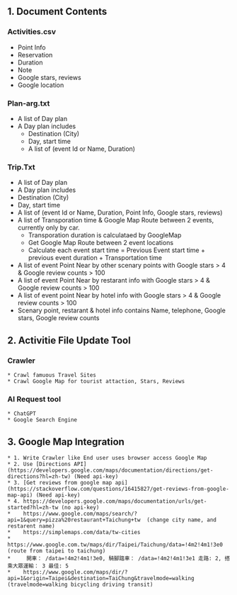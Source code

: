 ## 1. Document Contents
### Activities.csv
  - Point Info
  - Reservation
  - Duration
  - Note
  - Google stars, reviews
  - Google location

### Plan-arg.txt
  * A list of Day plan
  * A Day plan includes
    * Destination (City)
    * Day, start time 
    * A list of (event Id or Name, Duration)

### Trip.Txt
  * A list of Day plan
  * A Day plan includes
  * Destination (City)
  * Day, start time
  * A list of (event Id or Name, Duration, Point Info, Google stars, reviews)
  * A list of Transporation time & Google Map Route between 2 events, currently only by car.
      * Transporation duration is calculataed by GoogleMap
      * Get Google Map Route between 2 event locations
      * Calculate each event start time = Previous Event start time + previous event duration + Transportation time
   * A list of event Point Near by other scenary points with Google stars > 4 & Google review counts > 100
   * A list of event Point Near by restarant info with Google stars > 4 & Google review counts > 100
   * A list of event point Near by hotel info with Google stars > 4 & Google review counts > 100
   * Scenary point, restarant & hotel info contains Name, telephone, Google stars, Google review counts

## 2. Activitie File Update Tool
### Crawler
    * Crawl famuous Travel Sites
    * Crawl Google Map for tourist attaction, Stars, Reviews
### AI Request tool
    * ChatGPT
    * Google Search Engine

## 3. Google Map Integration
    * 1. Write Crawler like End user uses browser access Google Map
    * 2. Use [Directions API](https://developers.google.com/maps/documentation/directions/get-directions?hl=zh-tw) (Need api-key)
    * 3. [Get reviews from google map api](https://stackoverflow.com/questions/16415827/get-reviews-from-google-map-api) (Need api-key)
    * 4. https://developers.google.com/maps/documentation/urls/get-started?hl=zh-tw (no api-key)
    *    https://www.google.com/maps/search/?api=1&query=pizza%20restaurant+Taichung+tw  (change city name, and restarent name)
    *    https://simplemaps.com/data/tw-cities 
    *    https://www.google.com.tw/maps/dir/Taipei/Taichung/data=!4m2!4m1!3e0 (route from taipei to taichung)
    *     開車： /data=!4m2!4m1!3e0, 騎腳踏車： /data=!4m2!4m1!3e1 走路: 2, 搭乘大眾運輸： 3 最佳: 5
    *    https://www.google.com/maps/dir/?api=1&origin=Taipei&destination=TaiChung&travelmode=walking (travelmode=walking bicycling driving transit)
